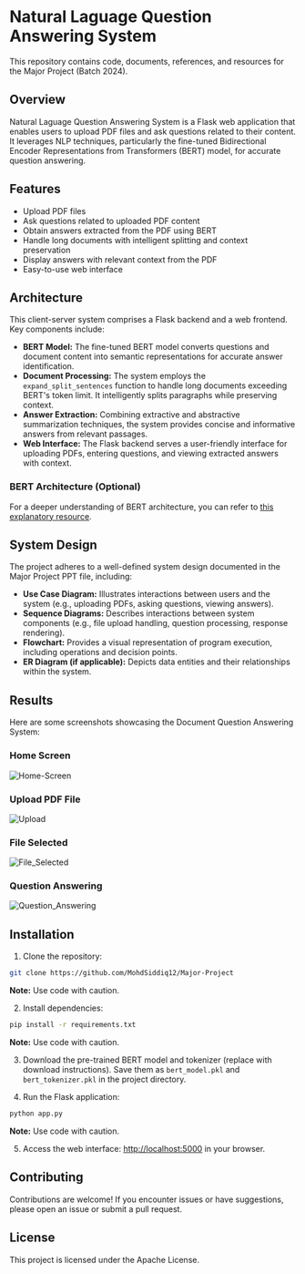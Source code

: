 # Natural Laguage Question Answering System

This repository contains code, documents, references, and resources for the Major Project (Batch 2024).

## Overview

Natural Laguage Question Answering System is a Flask web application that enables users to upload PDF files and ask questions related to their content. It leverages NLP techniques, particularly the fine-tuned Bidirectional Encoder Representations from Transformers (BERT) model, for accurate question answering.

## Features

- Upload PDF files
- Ask questions related to uploaded PDF content
- Obtain answers extracted from the PDF using BERT
- Handle long documents with intelligent splitting and context preservation
- Display answers with relevant context from the PDF
- Easy-to-use web interface

## Architecture

This client-server system comprises a Flask backend and a web frontend. Key components include:

- **BERT Model:** The fine-tuned BERT model converts questions and document content into semantic representations for accurate answer identification.
- **Document Processing:** The system employs the `expand_split_sentences` function to handle long documents exceeding BERT's token limit. It intelligently splits paragraphs while preserving context.
- **Answer Extraction:** Combining extractive and abstractive summarization techniques, the system provides concise and informative answers from relevant passages.
- **Web Interface:** The Flask backend serves a user-friendly interface for uploading PDFs, entering questions, and viewing extracted answers with context.

### BERT Architecture (Optional)

For a deeper understanding of BERT architecture, you can refer to [this explanatory resource](https://en.wikipedia.org/wiki/BERT_(language_model)).

## System Design

The project adheres to a well-defined system design documented in the Major Project PPT file, including:

- **Use Case Diagram:** Illustrates interactions between users and the system (e.g., uploading PDFs, asking questions, viewing answers).
- **Sequence Diagrams:** Describes interactions between system components (e.g., file upload handling, question processing, response rendering).
- **Flowchart:** Provides a visual representation of program execution, including operations and decision points.
- **ER Diagram (if applicable):** Depicts data entities and their relationships within the system.

## Results

Here are some screenshots showcasing the Document Question Answering System:

### Home Screen
![Home-Screen](https://github.com/MohdSiddiq12/Python-exercise/assets/97431769/70ca03c9-a1cb-404c-ba7b-482c326805f6)

### Upload PDF File

![Upload](https://github.com/MohdSiddiq12/Python-exercise/assets/97431769/70dd0c06-ec45-4775-a5dc-b775dff072c9)


### File Selected

![File_Selected](https://github.com/MohdSiddiq12/Python-exercise/assets/97431769/d5498473-ee1c-441f-90db-1700d9a571db)

### Question Answering


![Question_Answering](https://github.com/MohdSiddiq12/Python-exercise/assets/97431769/edf62b37-3265-4e0b-bcf1-593ff4720f98)





## Installation

1. Clone the repository:

```bash
git clone https://github.com/MohdSiddiq12/Major-Project
```

**Note:** Use code with caution.

2. Install dependencies:

```bash
pip install -r requirements.txt
```

**Note:** Use code with caution.

3. Download the pre-trained BERT model and tokenizer (replace with download instructions). Save them as `bert_model.pkl` and `bert_tokenizer.pkl` in the project directory.

4. Run the Flask application:

```bash
python app.py
```

**Note:** Use code with caution.

5. Access the web interface: [http://localhost:5000](http://localhost:5000) in your browser.

## Contributing

Contributions are welcome! If you encounter issues or have suggestions, please open an issue or submit a pull request.

## License

This project is licensed under the Apache License.

